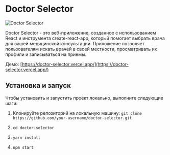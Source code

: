 # Doctor Selector

![Doctor Selector](https://example.com/doctor-selector-logo.png)

Doctor Selector - это веб-приложение, созданное с использованием React и инструмента create-react-app, который помогает выбрать врача для вашей медицинской консультации. Приложение позволяет пользователям искать врачей в своей местности, просматривать их профили и записываться на приемы.

Демо: [https://doctor-selector.vercel.app/](https://doctor-selector.vercel.app/)

## Установка и запуск

Чтобы установить и запустить проект локально, выполните следующие шаги:

1. Клонируйте репозиторий на локальную машину:
    ```git clone https://github.com/your-username/doctor-selector.git```
    
2. ```cd doctor-selector```
   
3. ```yarn install```

4. ```npm start```
